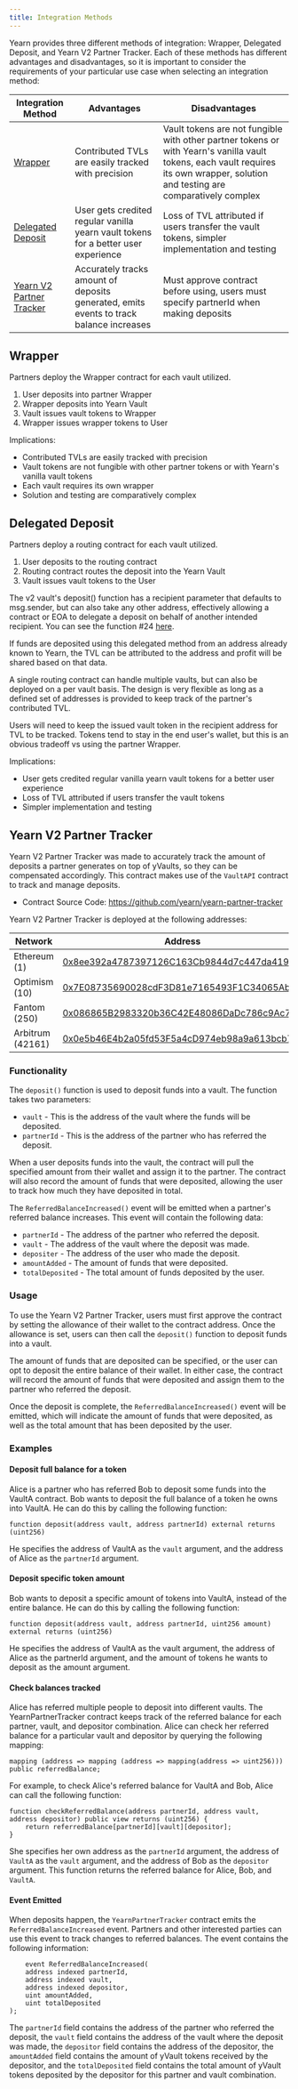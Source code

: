 ```yaml
---
title: Integration Methods
---
```


Yearn provides three different methods of integration: Wrapper, Delegated Deposit, and Yearn V2 Partner Tracker. Each of these methods has different advantages and disadvantages, so it is important to consider the requirements of your particular use case when selecting an integration method:

Integration Method | Advantages | Disadvantages
----------------- | ---------- | -------------
[Wrapper](#wrapper) | Contributed TVLs are easily tracked with precision | Vault tokens are not fungible with other partner tokens or with Yearn's vanilla vault tokens, each vault requires its own wrapper, solution and testing are comparatively complex
[Delegated Deposit](#delegated-deposit) | User gets credited regular vanilla yearn vault tokens for a better user experience | Loss of TVL attributed if users transfer the vault tokens, simpler implementation and testing
[Yearn V2 Partner Tracker](#yearn-v2-partner-tracker) | Accurately tracks amount of deposits generated, emits events to track balance increases | Must approve contract before using, users must specify partnerId when making deposits

## Wrapper

Partners deploy the Wrapper contract for each vault utilized. 

1. User deposits into partner Wrapper
1. Wrapper deposits into Yearn Vault
1. Vault issues vault tokens to Wrapper
1. Wrapper issues wrapper tokens to User

Implications:

- Contributed TVLs are easily tracked with precision
- Vault tokens are not fungible with other partner tokens or with Yearn's vanilla vault tokens
- Each vault requires its own wrapper
- Solution and testing are comparatively complex

## Delegated Deposit

Partners deploy a routing contract for each vault utilized.

1. User deposits to the routing contract
1. Routing contract routes the deposit into the Yearn Vault
1. Vault issues vault tokens to the User

The v2 vault's deposit() function has a recipient parameter that defaults to msg.sender, but can also take any other address, effectively allowing a contract or EOA to delegate a deposit on behalf of another intended recipient. You can see the function #24 [here](https://etherscan.io/address/0x19D3364A399d251E894aC732651be8B0E4e85001#writeContract).

If funds are deposited using this delegated method from an address already known to Yearn, the TVL can be attributed to the address and profit will be shared based on that data. 

A single routing contract can handle multiple vaults, but can also be deployed on a per vault basis. The design is very flexible as long as a defined set of addresses is provided to keep track of the partner's contributed TVL.

Users will need to keep the issued vault token in the recipient address for TVL to be tracked. Tokens tend to stay in the end user's wallet, but this is an obvious tradeoff vs using the partner Wrapper. 

Implications:

- User gets credited regular vanilla yearn vault tokens for a better user experience
- Loss of TVL attributed if users transfer the vault tokens
- Simpler implementation and testing

## Yearn V2 Partner Tracker

Yearn V2 Partner Tracker was made to accurately track the amount of deposits a partner generates on top of yVaults, so they can be compensated accordingly. This contract makes use of the `VaultAPI` contract to track and manage deposits.

- Contract Source Code: https://github.com/yearn/yearn-partner-tracker

Yearn V2 Partner Tracker is deployed at the following addresses:

Network | Address
------- | -------
Ethereum (1) | [0x8ee392a4787397126C163Cb9844d7c447da419D8](https://etherscan.io/address/0x8ee392a4787397126C163Cb9844d7c447da419D8)
Optimism (10) | [0x7E08735690028cdF3D81e7165493F1C34065AbA2](https://optimistic.etherscan.io/address/0x7E08735690028cdF3D81e7165493F1C34065AbA2)
Fantom (250) | [0x086865B2983320b36C42E48086DaDc786c9Ac73B](https://ftmscan.com/address/0x086865B2983320b36C42E48086DaDc786c9Ac73B)
Arbitrum (42161) | [0x0e5b46E4b2a05fd53F5a4cD974eb98a9a613bcb7](https://arbiscan.io/address/0x0e5b46E4b2a05fd53F5a4cD974eb98a9a613bcb7) 

### Functionality

The `deposit()` function is used to deposit funds into a vault. The function takes two parameters: 

- `vault` - This is the address of the vault where the funds will be deposited. 
- `partnerId` - This is the address of the partner who has referred the deposit. 

When a user deposits funds into the vault, the contract will pull the specified amount from their wallet and assign it to the partner. The contract will also record the amount of funds that were deposited, allowing the user to track how much they have deposited in total.

The `ReferredBalanceIncreased()` event will be emitted when a partner's referred balance increases. This event will contain the following data: 

- `partnerId` - The address of the partner who referred the deposit. 
- `vault` - The address of the vault where the deposit was made. 
- `depositer` - The address of the user who made the deposit. 
- `amountAdded` - The amount of funds that were deposited. 
- `totalDeposited` - The total amount of funds deposited by the user. 

### Usage

To use the Yearn V2 Partner Tracker, users must first approve the contract by setting the allowance of their wallet to the contract address. Once the allowance is set, users can then call the `deposit()` function to deposit funds into a vault. 

The amount of funds that are deposited can be specified, or the user can opt to deposit the entire balance of their wallet. In either case, the contract will record the amount of funds that were deposited and assign them to the partner who referred the deposit. 

Once the deposit is complete, the `ReferredBalanceIncreased()` event will be emitted, which will indicate the amount of funds that were deposited, as well as the total amount that has been deposited by the user. 


### Examples

#### Deposit full balance for a token
Alice is a partner who has referred Bob to deposit some funds into the VaultA contract. Bob wants to deposit the full balance of a token he owns into VaultA. He can do this by calling the following function:

```
function deposit(address vault, address partnerId) external returns (uint256)
```

He specifies the address of VaultA as the `vault` argument, and the address of Alice as the `partnerId` argument.

#### Deposit specific token amount
Bob wants to deposit a specific amount of tokens into VaultA, instead of the entire balance. He can do this by calling the following function:

```
function deposit(address vault, address partnerId, uint256 amount) external returns (uint256)
```

He specifies the address of VaultA as the vault argument, the address of Alice as the partnerId argument, and the amount of tokens he wants to deposit as the amount argument.

#### Check balances tracked
Alice has referred multiple people to deposit into different vaults. The YearnPartnerTracker contract keeps track of the referred balance for each partner, vault, and depositor combination. Alice can check her referred balance for a particular vault and depositor by querying the following mapping:

```
mapping (address => mapping (address => mapping(address => uint256))) public referredBalance;
```

For example, to check Alice's referred balance for VaultA and Bob, Alice can call the following function:

```
function checkReferredBalance(address partnerId, address vault, address depositor) public view returns (uint256) {
    return referredBalance[partnerId][vault][depositor];
}
```


She specifies her own address as the `partnerId` argument, the address of `VaultA` as the `vault` argument, and the address of Bob as the `depositor` argument. This function returns the referred balance for Alice, Bob, and `VaultA`.

#### Event Emitted

When deposits happen, the `YearnPartnerTracker` contract emits the `ReferredBalanceIncreased` event. Partners and other interested parties can use this event to track changes to referred balances. The event contains the following information:

```
    event ReferredBalanceIncreased(
    address indexed partnerId,
    address indexed vault,
    address indexed depositor,
    uint amountAdded,
    uint totalDeposited
);
```


The `partnerId` field contains the address of the partner who referred the deposit, the `vault` field contains the address of the vault where the deposit was made, the `depositor` field contains the address of the depositor, the `amountAdded` field contains the amount of yVault tokens received by the depositor, and the `totalDeposited` field contains the total amount of yVault tokens deposited by the depositor for this partner and vault combination.